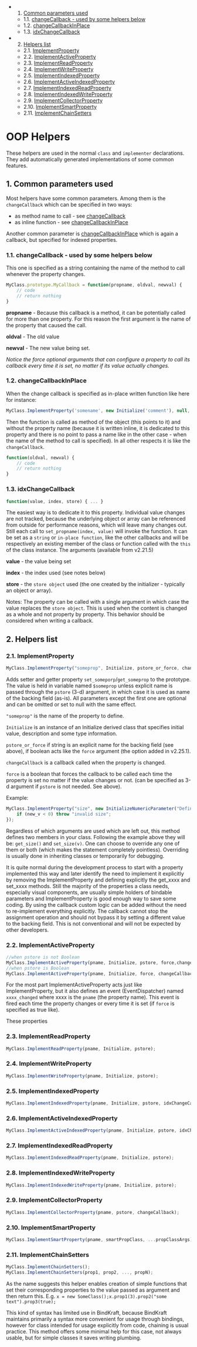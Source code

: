 <!-- vscode-markdown-toc -->
* 1. [Common parameters used](#common-parameters-used)
    * 1.1. [changeCallback - used by some helpers below](#changecallback---used-by-some-helpers-below)
    * 1.2. [changeCallbackInPlace](#changecallbackinplace)
    * 1.3. [idxChangeCallback](#idxchangecallback)
* 2. [Helpers list](#helpers-list)
    * 2.1. [ImplementProperty](#implementproperty)
    * 2.2. [ImplementActiveProperty](#implementactiveproperty)
    * 2.3. [ImplementReadProperty](#implementreadproperty)
    * 2.4. [ImplementWriteProperty](#implementwriteproperty)
    * 2.5. [ImplementIndexedProperty](#implementindexedproperty)
    * 2.6. [ImplementActiveIndexedProperty](#implementactiveindexedproperty)
    * 2.7. [ImplementIndexedReadProperty](#implementindexedreadproperty)
    * 2.8. [ImplementIndexedWriteProperty](#implementindexedwriteproperty)
    * 2.9. [ImplementCollectorProperty](#implementcollectorproperty)
    * 2.10. [ImplementSmartProperty](#implementsmartproperty)
    * 2.11. [ImplementChainSetters](#implementchainsetters)

<!-- vscode-markdown-toc-config
	numbering=true
	autoSave=true
	/vscode-markdown-toc-config -->
<!-- /vscode-markdown-toc -->
# OOP Helpers

These helpers are used in the normal `class` and `implementer` declarations. They add automatically generated implementations of some common features.

##  1. <a name='common-parameters-used'></a>Common parameters used

Most helpers have some common parameters. Among them is the `changeCallback` which can be specified in two ways:

 - as method name to call - see [changeCallback](#changeCallback)
 - as inline function - see [changeCallbackInPlace](#changeCallbackInPlace)

Another common parameter is [changeCallbackInPlace](#changeCallbackInPlace) which is again a callback, but specified for indexed properties.

###  1.1. <a name='changecallback---used-by-some-helpers-below'></a>changeCallback - used by some helpers below

This one is specified as a string containing the name of the method to call whenever the property changes.

```Javascript
MyClass.prototype.MyCallback = function(propname, oldval, newval) {
    // code
    // return nothing
}
```

**propname** - Because this callback is a method, it can be potentially called for more than one property. For this reason the first argument is the name of the property that caused the call.

**oldval** - The old value

**newval** - The new value being set.

_Notice the force optional arguments that can configure a property to call its callback every time it is set, no matter if its value actually changes._

###  1.2. <a name='changecallbackinplace'></a>changeCallbackInPlace

When the change callback is specified as in-place written function like here for instance:

```JAvascript
MyClass.ImplementProperty('somename', new Initialize('comment'), null, function(oldval, newval) { ... the body of the proc ...});
```

Then the function is called as method of the object (this points to it) and without the property name (because it is written inline, it is dedicated to this property and there is no point to pass a name like in the other case - when the name of the method to call is specified). In all other respects it is like the `changeCallback`.

```Javascript
function(oldval, newval) {
    // code
    // return nothing
}
```


###  1.3. <a name='idxchangecallback'></a>idxChangeCallback

```Javascript
function(value, index, store) { ... }
```
The easiest way is to dedicate it to this property. Individual value changes are not tracked, because the underlying object or array can be referenced from outside for performance reasons, which will leave many changes out. Still each call to `set_propname(index, value)` will invoke the function. It can be set as a `string` or `in-place function`, like the other callbacks and will be respectively an existing member of the class or function called with the `this` of the class instance. The arguments (available from v2.21.5)

**value** - the value being set

**index** - the index used (see notes below)

**store** - the `store object` used (the one created by the initializer - typically an object or array).

Notes: The property can be called with a single argument in which case the value replaces the `store object`. This is used when the content is changed as a whole and not property by property. This behavior should be considered when writing a callback.



##  2. <a name='helpers-list'></a>Helpers list

###  2.1. <a name='implementproperty'></a>ImplementProperty

```Javascript
MyClass.ImplementProperty("someprop", Initialize, pstore_or_force, changeCallback, force);
```

Adds setter and getter property `set_someporp`/`get_someprop` to the prototype. The value is held in variable named `$someprop` unless explicit name is passed through the `pstore` (3-d) argument, in which case it is used as name of the backing field (as-is). All parameters except the first one are optional and can be omitted or set to null with the same effect.

`"someprop"` is the name of the property to define.

`Initialize` is an instance of an Initialize derived class that specifies initial value, description and some type information.

`pstore_or_force` if string is an explicit name for the backing field (see above), if boolean acts like the `force` argument (the option added in v2.25.1).

`changeCallback` is a callback called when the property is changed.

`force` is a boolean that forces the callback to be called each time the property is set no matter if the value changes or not. (can be specified as 3-d argument if `pstore` is not needed. See above).

Example:
```Javascript
MyClass.ImplementProperty("size", new InitializeNumericParameter("Defines the size of ...", 0), "_size", function(old_v, new_v) {
    if (new_v < 0) throw "invalid size";
});
```
Regardless of which arguments are used which are left out, this method defines two members in your class. Following the example above they will be: `get_size()` and `set_size(v)`. One can choose to override any one of them or both (which makes the statement completely pointless). Overriding is usually done in inheriting classes or temporarily for debugging.

It is quite normal during the development process to start with a property implemented this way and later identify the need to implement it explicitly by removing the ImplementProperty and defining explicitly the get_xxxx and set_xxxx methods. Still the majority of the properties a class needs, especially visual components, are usually simple holders of bindable parameters and ImplementProperty is good enough way to save some coding. By using the callback custom logic can be added without the need to re-implement everything explicitly. The callback cannot stop the assignment operation and should not bypass it by setting a different value to the backing field. This is not conventional and will not be expected by other developers.


###  2.2. <a name='implementactiveproperty'></a>ImplementActiveProperty

```Javascript
//when pstore is not Boolean
MyClass.ImplementActiveProperty(pname, Initialize, pstore, force,changeCallback);
//when pstore is Boolean
MyClass.ImplementActiveProperty(pname, Initialize, force, changeCallback);

```

For the most part ImplementActiveProperty acts just like ImplementProperty, but it also defines an event (EventDispatcher) named `xxxx_changed` where xxxx is the `pname` (the property name). This event is fired each time the property changes or every time it is set (if `force` is specified as true like).

These properties 

###  2.3. <a name='implementreadproperty'></a>ImplementReadProperty

```Javascript
MyClass.ImplementReadProperty(pname, Initialize, pstore);
```

###  2.4. <a name='implementwriteproperty'></a>ImplementWriteProperty

```Javascript
MyClass.ImplementWriteProperty(pname, Initialize, pstore);
```

###  2.5. <a name='implementindexedproperty'></a>ImplementIndexedProperty

```Javascript
MyClass.ImplementIndexedProperty(pname, Initialize, pstore, idxChangeCallback);
```

###  2.6. <a name='implementactiveindexedproperty'></a>ImplementActiveIndexedProperty

```Javascript
MyClass.ImplementActiveIndexedProperty(pname, Initialize, pstore, idxChangeCallback);
```

###  2.7. <a name='implementindexedreadproperty'></a>ImplementIndexedReadProperty

```Javascript
MyClass.ImplementIndexedReadProperty(pname, Initialize, pstore);
```

###  2.8. <a name='implementindexedwriteproperty'></a>ImplementIndexedWriteProperty

```Javascript
MyClass.ImplementIndexedWriteProperty(pname, Initialize, pstore);
```

###  2.9. <a name='implementcollectorproperty'></a>ImplementCollectorProperty

```Javascript
MyClass.ImplementCollectorProperty(pname, pstore, changeCallback);
```

###  2.10. <a name='implementsmartproperty'></a>ImplementSmartProperty

```Javascript
MyClass.ImplementSmartProperty(pname, smartPropClass, ...propClassArgs);
```

###  2.11. <a name='implementchainsetters'></a>ImplementChainSetters

```Javascript
MyClass.ImplementChainSetters();
MyClass.ImplementChainSetters(prop1, prop2, ..., propN);
```

As the name suggests this helper enables creation of simple functions that set their corresponding properties to the value passed as argument and then return this. E.g. `x = new SomeClass();x.prop1(3).prop2("some text").prop3(true);`

This kind of syntax has limited use in BindKraft, because BindKraft maintains primarily a syntax more convenient for usage through bindings, however for class intended for usage explicitly from code, chaining is usual practice. This method offers some minimal help for this case, not always usable, but for simple classes it saves writing plumbing.